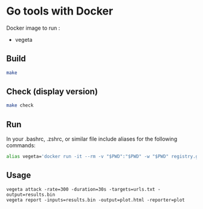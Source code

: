 # Go tools with Docker

Docker image to run :
- vegeta

## Build

```bash
make
```

## Check (display version)
```bash
make check
```

## Run

In your .bashrc, .zshrc, or similar file include aliases for the following commands:

```bash
alias vegeta='docker run -it --rm -v "$PWD":"$PWD" -w "$PWD" registry.gitlab.com/rafache/docker/go-cli:master vegeta'
```

## Usage

```
vegeta attack -rate=300 -duration=30s -targets=urls.txt -output=results.bin
vegeta report -inputs=results.bin -output=plot.html -reporter=plot
```
